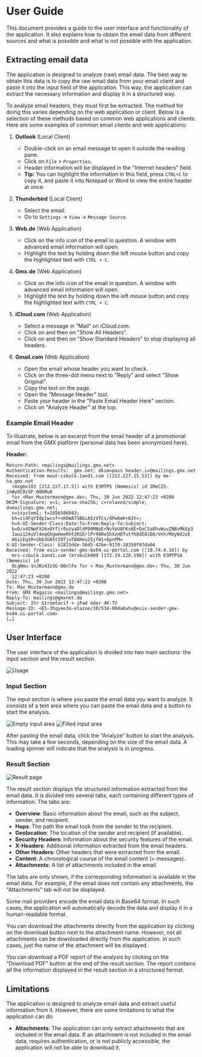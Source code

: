# User Guide

This document provides a guide to the user interface and functionality of the application. It also explains how to obtain the email data from different sources and what is possible and what is not possible with the application.

## Extracting email data

The application is designed to analyze (raw) email data. The best way to obtain this data is to copy the raw email data from your email client and paste it into the input field of the application. This way, the application can extract the necessary information and display it in a structured way.

To analyze email headers, they must first be extracted. The method for doing this varies depending on the web application or client. Below is a selection of these methods based on common web applications and clients. Here are some examples of common email clients and web applications:

1. **Outlook** (Local Client)

    - Double-click on an email message to open it outside the reading pane.
    - Click on `File` > `Properties`.
    - Header information will be displayed in the "Internet headers" field.
    - **Tip:** You can highlight the information in this field, press `CTRL+C` to copy it, and paste it into Notepad or Word to view the entire header at once.

2. **Thunderbird** (Local Client)

    - Select the email.
    - Go to `Settings` -> `View` -> `Message Source`.

3. **Web.de** (Web Application)

    - Click on the info icon of the email in question. A window with advanced email information will open.
    - Highlight the text by holding down the left mouse button and copy the highlighted text with `CTRL + C`.

4. **Gmx.de** (Web Application)

    - Click on the info icon of the email in question. A window with advanced email information will open.
    - Highlight the text by holding down the left mouse button and copy the highlighted text with `CTRL + C`.

5. **iCloud.com** (Web Application)

    - Select a message in "Mail" on iCloud.com.
    - Click on and then on "Show All Headers".
    - Click on and then on "Show Standard Headers" to stop displaying all headers.

6. **Gmail.com** (Web Application)

    - Open the email whose header you want to check.
    - Click on the three-dot menu next to "Reply" and select "Show Original".
    - Copy the text on the page.
    - Open the "Message Header" tool.
    - Paste your header in the "Paste Email Header Here" section.
    - Click on "Analyze Header" at the top.

### Example Email Header

To illustrate, below is an excerpt from the email header of a promotional email from the GMX platform (personal data has been anonymized here).

**Header:**

```
Return-Path: <mailings@mailings.gmx.net>
Authentication-Results:  gmx.net; dkim=pass header.i=@mailings.gmx.net
Received: from mout-csbulk.1and1.com ([212.227.15.53]) by mx-ha.gmx.net
  (mxgmx103 [212.227.17.5]) with ESMTPS (Nemesis) id 1MeCZ5-1nWyOC0iSF-00bMu8
  for <Max_Mustermann@gmx.de>; Thu, 30 Jun 2022 12:47:23 +0200
DKIM-Signature: v=1; a=rsa-sha256; c=relaxed/simple; d=mailings.gmx.net;
  s=isystem1; t=1656586043;
  bh=zi4FqYIdpIwcsf+sK0WA75BbiA5zVTCs/dPw6mK+63Y=;
  h=X-UI-Sender-Class:Date:To:From:Reply-To:Subject;
  b=D/x4ENmFX26x0Yfir0uzyaDldP00MNpErNvYpU8FKs6E+QxC5a8hvWuvZNBvMkEp3
  Jaui124uVl4eqGhgwHeeRht2KGErlPr90RwShXzHDTutfK8dE8iB8/Vnh/MUyWdJzE
  AGicEqtR+Sbb3GA5tI0TjuT8AHeu2SjfW1+6pnPM=
X-UI-Sender-Class: b1815dde-56d5-42be-91f0-18350f97da04
Received: from esix-sender-gmx-bs04.ui-portal.com ([10.74.4.16]) by
  mrs-csbulk.1and1.com (mrsbulk009 [172.19.128.198]) with ESMTPSA (Nemesis) id
  0LgNmu-1nJRz43zSG-00nlFe for < Max_Mustermann@gmx.de>; Thu, 30 Jun 2022
  12:47:23 +0200
Date: Thu, 30 Jun 2022 12:47:22 +0200
To: Max_Mustermann@gmx.de
From: GMX Magazin <mailings@mailings.gmx.net>
Reply-To: mailings@gmxnet.de
Subject: Ihr Stromtarif + iPad oder 4K-TV
Message-ID: <E5-3hqyee3o-elaine/10/534-004a6uhu@esix-sender-gmx-bs04.ui-portal.com>
[…]
```

## User Interface

The user interface of the application is divided into two main sections: the input section and the result section.

![Usage](../assets/flow.gif)

### Input Section

The input section is where you paste the email data you want to analyze. It consists of a text area where you can paste the email data and a button to start the analysis.

![Empty input area](../assets/input_area_empty.png)
![Filled input area](../assets/input_area_filled.png)

After pasting the email data, click the "Analyze" button to start the analysis. This may take a few seconds, depending on the size of the email data. A loading spinner will indicate that the analysis is in progress.

### Result Section

![Result page](../assets/screenshot.png)

The result section displays the structured information extracted from the email data. It is divided into several tabs, each containing different types of information. The tabs are:

-   **Overview**: Basic information about the email, such as the subject, sender, and recipient.
-   **Hops**: The path the email took from the sender to the recipient.
-   **Geolocation**: The location of the sender and recipient (if available).
-   **Security Headers**: Information about the security features of the email.
-   **X-Headers**: Additional information extracted from the email headers.
-   **Other Headers**: Other headers that were extracted from the email.
-   **Content**: A chronological course of the email content (= messages).
-   **Attachments**: A list of attachments included in the email.

The tabs are only shown, if the corresponding information is available in the email data. For example, if the email does not contain any attachments, the "Attachments" tab will not be displayed.

Some mail providers encode the email data in Base64 format. In such cases, the application will automatically decode the data and display it in a human-readable format.

You can download the attachments directly from the application by clicking on the download button next to the attachment name. However, not all attachments can be downloaded directly from the application. In such cases, just the name of the attachment will be displayed.

You can download a PDF report of the analysis by clicking on the "Download PDF" button at the end of the result section. The report contains all the information displayed in the result section in a structured format.

## Limitations

The application is designed to analyze email data and extract useful information from it. However, there are some limitations to what the application can do:

-   **Attachments**: The application can only extract attachments that are included in the email data. If an attachment is not included in the email data, requires authentication, or is not publicly accessible, the application will not be able to download it.
